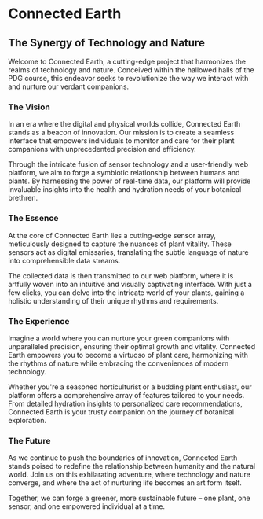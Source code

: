 # Connected Earth

## The Synergy of Technology and Nature

Welcome to Connected Earth, a cutting-edge project that harmonizes the realms of technology and nature. Conceived within the hallowed halls of the PDG course, this endeavor seeks to revolutionize the way we interact with and nurture our verdant companions.

### The Vision

In an era where the digital and physical worlds collide, Connected Earth stands as a beacon of innovation. Our mission is to create a seamless interface that empowers individuals to monitor and care for their plant companions with unprecedented precision and efficiency.

Through the intricate fusion of sensor technology and a user-friendly web platform, we aim to forge a symbiotic relationship between humans and plants. By harnessing the power of real-time data, our platform will provide invaluable insights into the health and hydration needs of your botanical brethren.

### The Essence

At the core of Connected Earth lies a cutting-edge sensor array, meticulously designed to capture the nuances of plant vitality. These sensors act as digital emissaries, translating the subtle language of nature into comprehensible data streams.

The collected data is then transmitted to our web platform, where it is artfully woven into an intuitive and visually captivating interface. With just a few clicks, you can delve into the intricate world of your plants, gaining a holistic understanding of their unique rhythms and requirements.

### The Experience

Imagine a world where you can nurture your green companions with unparalleled precision, ensuring their optimal growth and vitality. Connected Earth empowers you to become a virtuoso of plant care, harmonizing with the rhythms of nature while embracing the conveniences of modern technology.

Whether you're a seasoned horticulturist or a budding plant enthusiast, our platform offers a comprehensive array of features tailored to your needs. From detailed hydration insights to personalized care recommendations, Connected Earth is your trusty companion on the journey of botanical exploration.

### The Future

As we continue to push the boundaries of innovation, Connected Earth stands poised to redefine the relationship between humanity and the natural world. Join us on this exhilarating adventure, where technology and nature converge, and where the act of nurturing life becomes an art form itself.

Together, we can forge a greener, more sustainable future – one plant, one sensor, and one empowered individual at a time.
